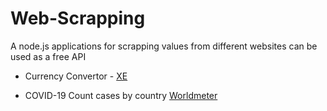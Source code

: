 # Web-Scrapping
A node.js applications for scrapping values from different websites can be used as a free API
- Currency Convertor - [XE](https://www.xe.com/currencyconverter/)

- COVID-19 Count cases by country [Worldmeter](https://www.worldometers.info/coronavirus/)
